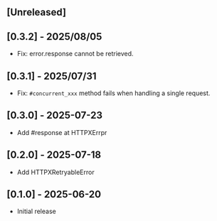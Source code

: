 ## [Unreleased]

## [0.3.2] - 2025/08/05

- Fix: error.response cannot be retrieved.

## [0.3.1] - 2025/07/31

- Fix: `#concurrent_xxx` method fails when handling a single request.


## [0.3.0] - 2025-07-23

- Add #response at HTTPXErrpr

## [0.2.0] - 2025-07-18

- Add HTTPXRetryableError

## [0.1.0] - 2025-06-20

- Initial release
